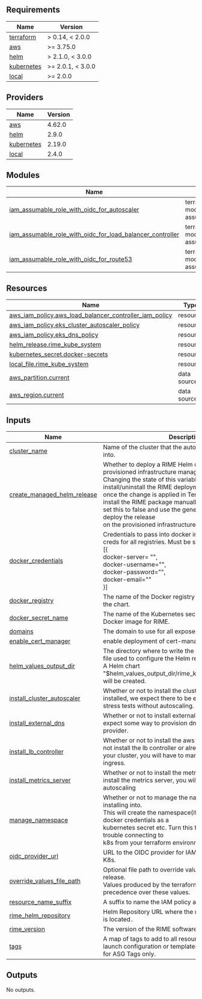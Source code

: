 <!-- BEGIN_TF_DOCS -->
## Requirements

| Name | Version |
|------|---------|
| <a name="requirement_terraform"></a> [terraform](#requirement\_terraform) | > 0.14, < 2.0.0 |
| <a name="requirement_aws"></a> [aws](#requirement\_aws) | >= 3.75.0 |
| <a name="requirement_helm"></a> [helm](#requirement\_helm) | > 2.1.0, < 3.0.0 |
| <a name="requirement_kubernetes"></a> [kubernetes](#requirement\_kubernetes) | >= 2.0.1, < 3.0.0 |
| <a name="requirement_local"></a> [local](#requirement\_local) | >= 2.0.0 |

## Providers

| Name | Version |
|------|---------|
| <a name="provider_aws"></a> [aws](#provider\_aws) | 4.62.0 |
| <a name="provider_helm"></a> [helm](#provider\_helm) | 2.9.0 |
| <a name="provider_kubernetes"></a> [kubernetes](#provider\_kubernetes) | 2.19.0 |
| <a name="provider_local"></a> [local](#provider\_local) | 2.4.0 |

## Modules

| Name | Source | Version |
|------|--------|---------|
| <a name="module_iam_assumable_role_with_oidc_for_autoscaler"></a> [iam\_assumable\_role\_with\_oidc\_for\_autoscaler](#module\_iam\_assumable\_role\_with\_oidc\_for\_autoscaler) | terraform-aws-modules/iam/aws//modules/iam-assumable-role-with-oidc | ~> 3.0 |
| <a name="module_iam_assumable_role_with_oidc_for_load_balancer_controller"></a> [iam\_assumable\_role\_with\_oidc\_for\_load\_balancer\_controller](#module\_iam\_assumable\_role\_with\_oidc\_for\_load\_balancer\_controller) | terraform-aws-modules/iam/aws//modules/iam-assumable-role-with-oidc | ~> 3.0 |
| <a name="module_iam_assumable_role_with_oidc_for_route53"></a> [iam\_assumable\_role\_with\_oidc\_for\_route53](#module\_iam\_assumable\_role\_with\_oidc\_for\_route53) | terraform-aws-modules/iam/aws//modules/iam-assumable-role-with-oidc | ~> 3.0 |

## Resources

| Name | Type |
|------|------|
| [aws_iam_policy.aws_load_balancer_controller_iam_policy](https://registry.terraform.io/providers/hashicorp/aws/latest/docs/resources/iam_policy) | resource |
| [aws_iam_policy.eks_cluster_autoscaler_policy](https://registry.terraform.io/providers/hashicorp/aws/latest/docs/resources/iam_policy) | resource |
| [aws_iam_policy.eks_dns_policy](https://registry.terraform.io/providers/hashicorp/aws/latest/docs/resources/iam_policy) | resource |
| [helm_release.rime_kube_system](https://registry.terraform.io/providers/hashicorp/helm/latest/docs/resources/release) | resource |
| [kubernetes_secret.docker-secrets](https://registry.terraform.io/providers/hashicorp/kubernetes/latest/docs/resources/secret) | resource |
| [local_file.rime_kube_system](https://registry.terraform.io/providers/hashicorp/local/latest/docs/resources/file) | resource |
| [aws_partition.current](https://registry.terraform.io/providers/hashicorp/aws/latest/docs/data-sources/partition) | data source |
| [aws_region.current](https://registry.terraform.io/providers/hashicorp/aws/latest/docs/data-sources/region) | data source |

## Inputs

| Name | Description | Type | Default | Required |
|------|-------------|------|---------|:--------:|
| <a name="input_cluster_name"></a> [cluster\_name](#input\_cluster\_name) | Name of the cluster that the autoscaler is being installed into. | `string` | n/a | yes |
| <a name="input_create_managed_helm_release"></a> [create\_managed\_helm\_release](#input\_create\_managed\_helm\_release) | Whether to deploy a RIME Helm chart onto the provisioned infrastructure managed by Terraform.<br>  Changing the state of this variable will either install/uninstall the RIME deployment<br>  once the change is applied in Terraform. If you want to install the RIME package manually,<br>  set this to false and use the generated values YAML file to deploy the release<br>  on the provisioned infrastructure. | `bool` | `false` | no |
| <a name="input_docker_credentials"></a> [docker\_credentials](#input\_docker\_credentials) | Credentials to pass into docker image pull secrets. Has creds for all registries. Must be structured like so:<br>  [{<br>    docker-server= "",<br>    docker-username="",<br>    docker-password="",<br>    docker-email=""<br>  }] | `list(map(string))` | n/a | yes |
| <a name="input_docker_registry"></a> [docker\_registry](#input\_docker\_registry) | The name of the Docker registry that holds the images for the chart. | `string` | `"docker.io"` | no |
| <a name="input_docker_secret_name"></a> [docker\_secret\_name](#input\_docker\_secret\_name) | The name of the Kubernetes secret used to pull the Docker image for RIME. | `string` | `"rimecreds"` | no |
| <a name="input_domains"></a> [domains](#input\_domains) | The domain to use for all exposed rime services. | `list(string)` | n/a | yes |
| <a name="input_enable_cert_manager"></a> [enable\_cert\_manager](#input\_enable\_cert\_manager) | enable deployment of cert-manager | `bool` | `true` | no |
| <a name="input_helm_values_output_dir"></a> [helm\_values\_output\_dir](#input\_helm\_values\_output\_dir) | The directory where to write the generated values YAML file used to configure the Helm release.<br>  A Helm chart "$helm\_values\_output\_dir/rime\_kube\_system\_values.yaml"<br>  will be created. | `string` | `""` | no |
| <a name="input_install_cluster_autoscaler"></a> [install\_cluster\_autoscaler](#input\_install\_cluster\_autoscaler) | Whether or not to install the cluster autoscaler. If not installed, we expect there to be enough compute to run stress tests without autoscaling. | `bool` | `false` | no |
| <a name="input_install_external_dns"></a> [install\_external\_dns](#input\_install\_external\_dns) | Whether or not to install external dns. If not installed we expect some way to provision dns records on your cloud provider. | `bool` | `false` | no |
| <a name="input_install_lb_controller"></a> [install\_lb\_controller](#input\_install\_lb\_controller) | Whether or not to install the aws lb controller. If you do not install the lb controller or already have it present in your cluster, you will have to manually configure ALBs for ingress. | `bool` | `true` | no |
| <a name="input_install_metrics_server"></a> [install\_metrics\_server](#input\_install\_metrics\_server) | Whether or not to install the metrics server. If you do not install the metrics server, you will not be able to use autoscaling | `bool` | `true` | no |
| <a name="input_manage_namespace"></a> [manage\_namespace](#input\_manage\_namespace) | Whether or not to manage the namespace we are installing into.<br>  This will create the namespace(if applicable), setup docker credentials as a<br>  kubernetes secret etc. Turn this flag off if you have trouble connecting to<br>  k8s from your terraform environment. | `bool` | `true` | no |
| <a name="input_oidc_provider_url"></a> [oidc\_provider\_url](#input\_oidc\_provider\_url) | URL to the OIDC provider for IAM assumable roles used by K8s. | `string` | n/a | yes |
| <a name="input_override_values_file_path"></a> [override\_values\_file\_path](#input\_override\_values\_file\_path) | Optional file path to override values file for the rime helm release.<br>  Values produced by the terraform module will take precedence over these values. | `string` | `""` | no |
| <a name="input_resource_name_suffix"></a> [resource\_name\_suffix](#input\_resource\_name\_suffix) | A suffix to name the IAM policy and role with. | `string` | n/a | yes |
| <a name="input_rime_helm_repository"></a> [rime\_helm\_repository](#input\_rime\_helm\_repository) | Helm Repository URL where the requested RIME chart for is located`.` | `string` | n/a | yes |
| <a name="input_rime_version"></a> [rime\_version](#input\_rime\_version) | The version of the RIME software to be installed. | `string` | n/a | yes |
| <a name="input_tags"></a> [tags](#input\_tags) | A map of tags to add to all resources. Tags added to launch configuration or templates override these values for ASG Tags only. | `map(string)` | n/a | yes |

## Outputs

No outputs.
<!-- END_TF_DOCS -->